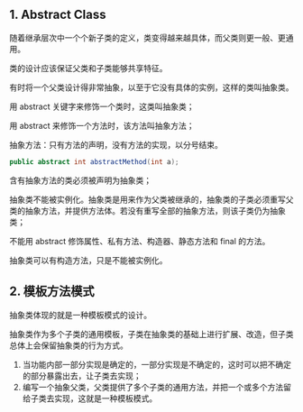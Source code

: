 
## 1. Abstract Class

随着继承层次中一个个新子类的定义，类变得越来越具体，而父类则更一般、更通用。

类的设计应该保证父类和子类能够共享特征。

有时将一个父类设计得非常抽象，以至于它没有具体的实例，这样的类叫抽象类。

用 abstract 关键字来修饰一个类时，这类叫抽象类；

用 abstract 来修饰一个方法时，该方法叫抽象方法；

抽象方法：只有方法的声明，没有方法的实现，以分号结束。

```java
public abstract int abstractMethod(int a);
```

含有抽象方法的类必须被声明为抽象类；

抽象类不能被实例化。抽象类是用来作为父类被继承的，抽象类的子类必须重写父类的抽象方法，并提供方法体。若没有重写全部的抽象方法，则该子类仍为抽象类；

不能用 abstract 修饰属性、私有方法、构造器、静态方法和 final 的方法。

抽象类可以有构造方法，只是不能被实例化。

<!--more-->

## 2. 模板方法模式

抽象类体现的就是一种模板模式的设计。

抽象类作为多个子类的通用模板，子类在抽象类的基础上进行扩展、改造，但子类总体上会保留抽象类的行为方式。

1. 当功能内部一部分实现是确定的，一部分实现是不确定的，这时可以把不确定的部分暴露出去，让子类去实现；
2. 编写一个抽象父类，父类提供了多个子类的通用方法，并把一个或多个方法留给子类去实现，这就是一种模板模式。